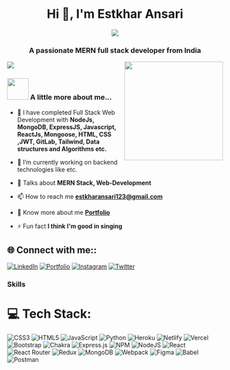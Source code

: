 <h1 align="center">Hi 👋, I'm Estkhar Ansari</h1>
<p align="center">
<img align="center" src="https://readme-typing-svg.demolab.com?font=Fira+Code&size=40&pause=1000&color=E1391A&vCenter=true&width=600&margin=auto&lines=Hello%2CI'm++Estkhar+Ansari;Backend+Developer"/></p>

<h3 align="center">A passionate MERN full stack developer from India</h3>
<img align='right' src="https://miro.medium.com/max/1050/1*qdAW1TjCN57h1lbuuzvchg.gif" width="230">

[![](https://visitcount.itsvg.in/api?id=Estkhar12&label=Profile%20Views&color=10&icon=5&pretty=true)](https://github.com/Estkhar12)



### <img src="https://media.giphy.com/media/VgCDAzcKvsR6OM0uWg/giphy.gif" width="50"> A little more about me...
- 🌱 I have completed Full Stack Web Development with **NodeJs, MongoDB, ExpressJS, Javascript, ReactJs,  Mongoose, HTML, CSS ,JWT, GitLab, Tailwind, Data structures and Algorithms etc.**

- 🔭 I’m currently working on backend technologies like  etc.

- 💬 Talks about **MERN Stack, Web-Development**

- 📫 How to reach me **estkharansari123@gmail.com**

- 🔭 Know more about me **[Portfolio](#)**



- ⚡ Fun fact **I think I'm good in singing**


## 🌐 Connect with me::
[![LinkedIn](https://img.shields.io/badge/LinkedIn-%230077B5.svg?logo=linkedin&logoColor=white)](https://www.linkedin.com/in/estkhar-ansari/)
[![Portfolio](https://img.shields.io/badge/Portfolio-%23000000.svg?logo=firefox&logoColor=#FF7139)](#)
[![Instagram](https://img.shields.io/badge/Instagram-%23000000.svg?logo=instagram&logoColor=#FF7139)](https://www.instagram.com/its_me_summii_/)
[![Twitter](https://img.shields.io/badge/Twitter-%23000000.svg?logo=twitter&logoColor=#FF7139)](https://twitter.com/Estkharansari13)


### Skills

# 💻 Tech Stack:
![CSS3](https://img.shields.io/badge/css3-%231572B6.svg?style=for-the-badge&logo=css3&logoColor=white) ![HTML5](https://img.shields.io/badge/html5-%23E34F26.svg?style=for-the-badge&logo=html5&logoColor=white) ![JavaScript](https://img.shields.io/badge/javascript-%23323330.svg?style=for-the-badge&logo=javascript&logoColor=%23F7DF1E) ![Python](https://img.shields.io/badge/python-3670A0?style=for-the-badge&logo=python&logoColor=ffdd54) ![Heroku](https://img.shields.io/badge/heroku-%23430098.svg?style=for-the-badge&logo=heroku&logoColor=white) ![Netlify](https://img.shields.io/badge/netlify-%23000000.svg?style=for-the-badge&logo=netlify&logoColor=#00C7B7) ![Vercel](https://img.shields.io/badge/vercel-%23000000.svg?style=for-the-badge&logo=vercel&logoColor=white) ![Bootstrap](https://img.shields.io/badge/bootstrap-%23563D7C.svg?style=for-the-badge&logo=bootstrap&logoColor=white) ![Chakra](https://img.shields.io/badge/chakra-%234ED1C5.svg?style=for-the-badge&logo=chakraui&logoColor=white) ![Express.js](https://img.shields.io/badge/express.js-%23404d59.svg?style=for-the-badge&logo=express&logoColor=%2361DAFB) ![NPM](https://img.shields.io/badge/NPM-%23000000.svg?style=for-the-badge&logo=npm&logoColor=white) ![NodeJS](https://img.shields.io/badge/node.js-6DA55F?style=for-the-badge&logo=node.js&logoColor=white) ![React](https://img.shields.io/badge/react-%2320232a.svg?style=for-the-badge&logo=react&logoColor=%2361DAFB) ![React Router](https://img.shields.io/badge/React_Router-CA4245?style=for-the-badge&logo=react-router&logoColor=white) ![Redux](https://img.shields.io/badge/redux-%23593d88.svg?style=for-the-badge&logo=redux&logoColor=white) ![MongoDB](https://img.shields.io/badge/MongoDB-%234ea94b.svg?style=for-the-badge&logo=mongodb&logoColor=white) ![Webpack](https://img.shields.io/badge/webpack-%238DD6F9.svg?style=for-the-badge&logo=webpack&logoColor=black) 	![Figma](https://img.shields.io/badge/figma-%23F24E1E.svg?style=for-the-badge&logo=figma&logoColor=white) ![Babel](https://img.shields.io/badge/Babel-F9DC3e?style=for-the-badge&logo=babel&logoColor=black) ![Postman](https://img.shields.io/badge/Postman-FF6C37?style=for-the-badge&logo=postman&logoColor=white)
</div>
<br/>
<br/>
